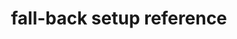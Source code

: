 ---
title: fall-back setup reference
headcontent: yb-voyager fall-back setup
linkTitle: fall-back setup
description: YugabyteDB Voyager fall-back setup reference
menu:
  preview_yugabyte-voyager:
    identifier: voyager-fall-back-setup
    parent: fall-back
    weight: 90
type: docs
---